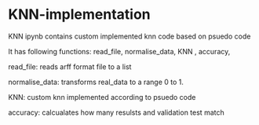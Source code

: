 # KNN-implementation


KNN ipynb contains custom implemented knn code based on psuedo code

It has following functions:
                            read_file,
                            normalise_data,
                            KNN ,
                            accuracy,

 read_file:
           reads arff format file to a list

 normalise_data:
           transforms real_data to a range 0 to 1.

 KNN:
      custom knn implemented according to psuedo code

 accuracy:
          calcualates how many resulsts and validation test match 
